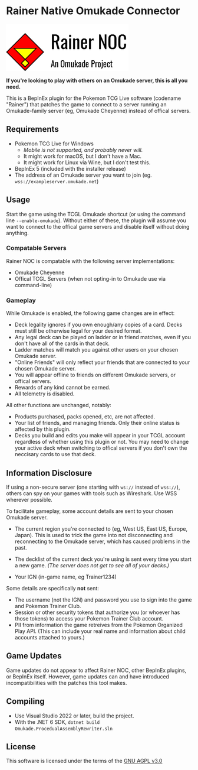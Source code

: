 ﻿# Rainer Native Omukade Connector
![logo](noc-logo.png)

**If you're looking to play with others on an Omukade server, this is all you need.**

This is a BepInEx plugin for the Pokemon TCG Live software (codename "Rainer") that patches the game
to connect to a server running an Omukade-family server (eg, Omukade Cheyenne) instead of offical servers.

## Requirements
* Pokemon TCG Live for Windows
    * _Mobile is not supported, and probably never will._
    * It might work for macOS, but I don't have a Mac.
    * It might work for Linux via Wine, but I don't test this.
* BepInEx 5 (included with the installer release)
* The address of an Omukade server you want to join (eg. `wss://exampleserver.omukade.net`)

## Usage
Start the game using the TCGL Omukade shortcut (or using the command line `--enable-omukade`).
Without either of these, the plugin will assume you want to connect to the offical game servers and disable itself without doing anything.

### Compatable Servers
Rainer NOC is compatable with the following server implementations:
* Omukade Cheyenne
* Offical TCGL Servers (when not opting-in to Omukade use via command-line)

### Gameplay
While Omukade is enabled, the following game changes are in effect:
* Deck legality ignores if you own enough/any copies of a card. Decks must still be otherwise legal for your desired format.
* Any legal deck can be played on ladder or in friend matches, even if you don't have all of the cards in that deck.
* Ladder matches will match you against other users on your chosen Omukade server.
* "Online Friends" will only reflect your friends that are connected to your chosen Omukade server.
* You will appear offline to friends on different Omukade servers, or offical servers.
* Rewards of any kind cannot be earned.
* All telemetry is disabled.

All other functions are unchanged, notably:
* Products purchased, packs opened, etc, are not affected.
* Your list of friends, and managing friends. Only their online status is affected by this plugin.
* Decks you build and edits you make will appear in your TCGL account regardless of whether using this plugin or not.
  You may need to change your active deck when switching to offical servers if you don't own the neccisary cards to use that deck.

## Information Disclosure
If using a non-secure server (one starting with `ws://` instead of `wss://`), others can spy on your games with tools such as Wireshark. Use WSS wherever possible.

To facilitate gameplay, some account details are sent to your chosen Omukade server.
* The current region you're connected to (eg, West US, East US, Europe, Japan). This is used to trick the game into not
  disconnecting and reconnecting to the Omukade server, which has caused problems in the past.

* The decklist of the current deck you're using is sent every time you start a new game. _(The server does not get to see all of your decks.)_
* Your IGN (in-game name, eg Trainer1234)

Some details are specifically **not** sent:
* The username (not the IGN) and password you use to sign into the game and Pokemon Trainer Club.
* Session or other security tokens that authorize you (or whoever has those tokens) to access your Pokemon Trainer Club account.
* PII from information the game retreives from the Pokemon Organized Play API. (This can include your real name and information about child accounts attached to yours.)

## Game Updates
Game updates do not appear to affect Rainer NOC, other BepInEx plugins, or BepInEx itself. However,
game updates can and have introduced incompatibilities with the patches this tool makes.

## Compiling
* Use Visual Studio 2022 or later, build the project.
* With the .NET 6 SDK, `dotnet build Omukade.ProcedualAssemblyRewriter.sln`

## License
This software is licensed under the terms of the [GNU AGPL v3.0](https://www.gnu.org/licenses/agpl-3.0.en.html)